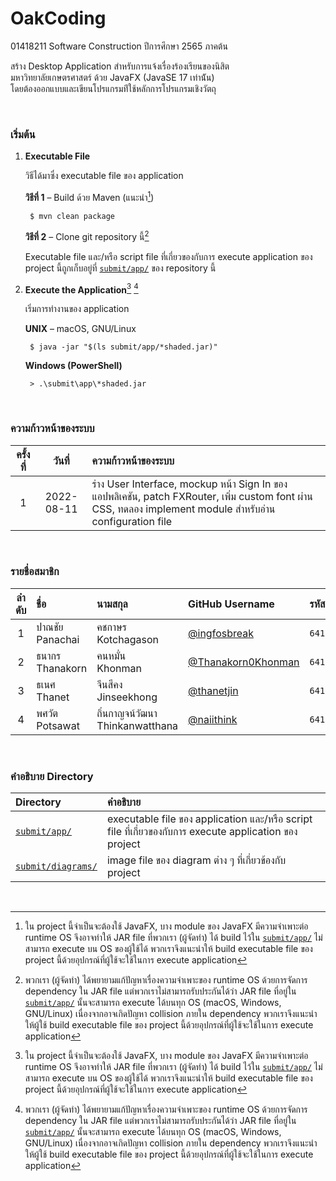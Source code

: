 # OakCoding

01418211 Software Construction ปีการศึกษา 2565 ภาคต้น

สร้าง Desktop Application สําหรับการแจ้งเรื่องร้องเรียนของนิสิต  
มหาวิทยาลัยเกษตรศาสตร์ ด้วย JavaFX (JavaSE 17 เท่าน้ัน)  
โดยต้องออกแบบและเขียนโปรแกรมท่ีใช้หลักการโปรแกรมเชิงวัตถุ

<br />

### เริ่มต้น

1. **Executable File**

    วิธีได้มาซึ่ง executable file ของ application

    **วิธีที่ 1** – Build ด้วย Maven (แนะนำ[^1])  

        $ mvn clean package
    **วิธีที่ 2** – Clone git repository นี้[^2]  

    Executable file และ/หรือ script file ที่เกี่ยวของกับการ execute application ของ project นี้ถูกเก็บอยู่ที่ [`submit/app/`](submit/app/) ของ repository นี้

2. **Execute the Application**[^1] [^2]

    เริ่มการทำงานของ application

    **UNIX** – macOS, GNU/Linux  

        $ java -jar "$(ls submit/app/*shaded.jar)"

    **Windows (PowerShell)**

        > .\submit\app\*shaded.jar

</br >

### ความก้าวหน้าของระบบ

| ครั้งที่ | วันที่        | ความก้าวหน้าของระบบ |
| :--: | :--------: | :---------------- |
| 1    | 2022-08-11 | ร่าง User Interface, mockup หน้า Sign In ของแอปพลิเคชัน, patch FXRouter, เพิ่ม custom font ผ่าน CSS, ทดลอง implement module สำหรับอ่าน configuration file |

</br >

### รายชื่อสมาชิก

| ลําดับ | ชื่อ                     | นามสกุล                               | GitHub Username                                               | รหัสนิสิต       | KU E-mail Address |
| :--: | :--------------------- | :----------------------------------- | :------------------------------------------------             | :---------   | :---------------- |
| 1    | ปาณชัย<br />Panachai    | คชกาษร<br />Kotchagason              | [@ingfosbreak](https://github.com/ingfosbreak)                | `6410450176` | panachai.ko@ku.th |
| 2    | ธนากร<br />Thanakorn   | คนหมั่น<br />Khonman                   | [@Thanakorn0Khonman](https://github.com/Thanakorn0Khonman)    | `6410451041` | thanakorn.khon@ku.th |
| 3    | ธเนศ<br />Thanet       | จีนสีคง<br />Jinseekhong               | [@thanetjin](https://github.com/thanetjin)                    | `6410451067` | thanet.jin@ku.th  |
| 4    | พศวัต<br />Potsawat     | ถิ่นกาญจน์วัฒนา<br />Thinkanwatthana     | [@naiithink](https://github.com/naiithink)                    | `6410451199` | potsawat.t@ku.th  |

</br >

### คำอธิบาย Directory

| Directory | คำอธิบาย |
| :-------- | :------ |
| [`submit/app/`](submit/app/) | executable file ของ application และ/หรือ script file ที่เกี่ยวของกับการ execute application ของ project |
| [`submit/diagrams/`](submit/diagrams/) | image file ของ diagram ต่าง ๆ ที่เกี่ยวข้องกับ project |


<br />

<!-- Footer -->

[^1]: ใน project นี้จำเป็นจะต้องใช้ JavaFX, บาง module ของ JavaFX มีความจำเพาะต่อ runtime OS จึงอาจทำให้ JAR file ที่พวกเรา (ผู้จัดทำ) ได้ build ไว้ใน [`submit/app/`](submit/app/) ไม่สามารถ execute บน OS ของผู้ใช้ได้ พวกเราจึงแนะนำให้ build executable file
    ของ project นี้ด้วยอุปกรณ์ที่ผู้ใช้จะใช้ในการ execute application
[^2]: พวกเรา (ผู้จัดทำ) ได้พยายามแก้ปัญหาเรื่องความจำเพาะของ runtime OS ด้วยการจัดการ dependency ใน JAR file แต่พวกเราไม่สามารถรับประกันได้ว่า JAR file ที่อยู่ใน [`submit/app/`](submit/app/) นั้นจะสามารถ execute ได้บนทุก OS (macOS, Windows, GNU/Linux)
    เนื่องจากอาจเกิดปัญหา collision ภายใน dependency พวกเราจึงแนะนำให้ผู้ใช้ build executable file ของ project นี้ด้วยอุปกรณ์ที่ผู้ใช้จะใช้ในการ execute application
